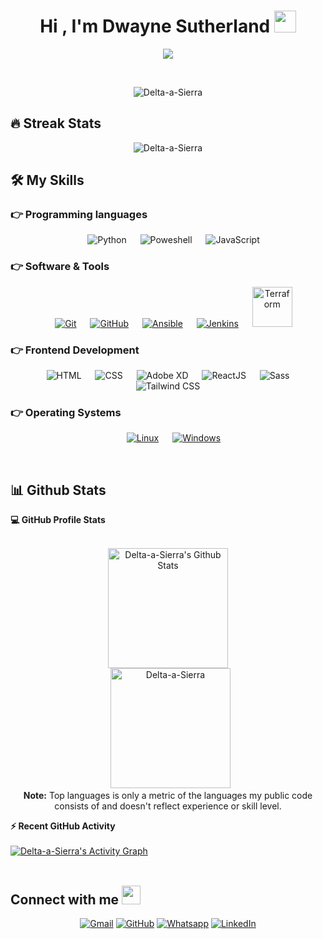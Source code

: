 <h1 align="center">Hi , I'm Dwayne Sutherland <img src="https://media.giphy.com/media/hvRJCLFzcasrR4ia7z/giphy.gif" width="35"></h1>
<p align="center">
  <a href="https://github.com/DenverCoder1/readme-typing-svg"><img src="https://readme-typing-svg.herokuapp.com?lines=IT+Engineer;Automation+Addict;Azure+Administrator;Terraform+Associate;Self+Taught+Developer;Always%20learning%20new%20things&center=true&width=500&height=50"></a>
</p>
<br>
<p align="center"> 
	<img src="https://komarev.com/ghpvc/?username=Delta-a-Sierra&label=Profile%20views&color=0e75b6&style=plastic" alt="Delta-a-Sierra" /> 
</p>

## 🔥 Streak Stats

<p align="center"><img src="https://github-readme-streak-stats.herokuapp.com/?user=Delta-a-Sierra&theme=algolia" alt="Delta-a-Sierra" /></p>

## 🛠️ My Skills

### 👉 Programming languages

<p align="center"> 
    &emsp;
    <img alt="Python" src="https://img.shields.io/badge/Python-FFD43B?style=for-the-badge&logo=python&logoColor=blue">
    &emsp;
    <img alt="Poweshell" src="https://img.shields.io/badge/powershell-5391FE?style=for-the-badge&logo=powershell&logoColor=white">
  &emsp;
     <img alt="JavaScript" src="https://img.shields.io/badge/JavaScript-323330?style=for-the-badge&logo=javascript&logoColor=F7DF1E">
</p>

### 👉 Software & Tools

<p align="center">
  &emsp;
    <a href="#"><img alt="Git" src="https://img.shields.io/badge/GIT-E44C30?style=for-the-badge&logo=git&logoColor=white"></a>
  &emsp;
    <a href="#"><img alt="GitHub" src="https://img.shields.io/badge/GitHub-100000?style=for-the-badge&logo=github&logoColor=white"></a>
      &emsp;
    <a href="#"><img alt="Ansible" src="https://img.shields.io/badge/Ansible-000000?style=for-the-badge&logo=ansible&logoColor=white"></a>
      &emsp;
    <a href="#"><img alt="Jenkins" src="https://img.shields.io/badge/Jenkins-D24939?style=for-the-badge&logo=Jenkins&logoColor=white"></a>
          &emsp;
    <a href="#"><img alt="Terraform" style="width:4rem" src="https://cdn-ssl-devio-img.classmethod.jp/wp-content/uploads/2019/05/terraform-eyecatch-960x504.png"></a>
</p>

### 👉 Frontend Development

<p align="center"> 
  &emsp; 
   <img alt="HTML" src="https://img.shields.io/badge/HTML5-E34F26?style=for-the-badge&logo=html5&logoColor=white">
  &emsp;
    <img alt="CSS" src="https://img.shields.io/badge/CSS3-1572B6?style=for-the-badge&logo=css3&logoColor=white">
  &emsp;
  <img alt="Adobe XD" src="https://img.shields.io/badge/Adobe%20XD-470137?style=for-the-badge&logo=Adobe%20XD&logoColor=#FF61F6">
    &emsp;
  <img alt="ReactJS" src="https://img.shields.io/badge/React-20232A?style=for-the-badge&logo=react&logoColor=61DAFB">
     &emsp;
  <img alt="Sass" src="https://img.shields.io/badge/Sass-CC6699?style=for-the-badge&logo=sass&logoColor=white">
       &emsp;
  <img alt="Tailwind CSS" src="https://img.shields.io/badge/Tailwind_CSS-38B2AC?style=for-the-badge&logo=tailwind-css&logoColor=white">      
</p>

### 👉 Operating Systems

<p align="center">
  &emsp;
    <a href="#"><img alt="Linux" src="https://img.shields.io/badge/Linux-FCC624?style=for-the-badge&logo=linux&logoColor=black"></a>
  &emsp;
    <a href="#"><img alt="Windows" src="https://img.shields.io/badge/Windows-0078D6?style=for-the-badge&logo=windows&logoColor=white"></a>
</p>

<br/>

## 📊 Github Stats

  <summary><b>💻 GitHub Profile Stats</b></summary>
  <br/>
  <p align="center">
    <a href="https://github.com/anuraghazra/github-readme-stats"><img alt="Delta-a-Sierra's Github Stats" src="https://github-readme-stats.vercel.app/api?username=Delta-a-Sierra&show_icons=true&count_private=true&theme=algolia" height="192px"/></a>
<br/>
  &nbsp;
	  <img src="https://github-readme-stats.vercel.app/api/top-langs?username=Delta-a-Sierra&langs_count=10&show_icons=true&locale=en&layout=compact&theme=algolia" alt="Delta-a-Sierra" height="192px"/>
  <br/>
  <b>Note:</b> Top languages is only a metric of the languages my public code consists of and doesn't reflect experience or skill level.
  </p>

  <summary><b>⚡ Recent GitHub Activity</b></summary>
  <br/>
   <a href="https://github.com/Delta-a-Sierra"><img alt="Delta-a-Sierra's Activity Graph" src="https://activity-graph.herokuapp.com/graph?username=Delta-a-Sierra&custom_title=Delta-a-Sierra's%20Contribution%20Graph&theme=react-dark" /></a>
  <br/>

<br/>

## Connect with me <img src="https://media.giphy.com/media/iY8CRBdQXODJSCERIr/giphy.gif" width="30px">

<p align="center">
	<a href="mailto:dwayneasutherland@gmail.com"><img img src="https://img.shields.io/badge/Gmail-D14836?style=for-the-badge&logo=gmail&logoColor=white" alt="Gmail"/></a>
	<a href="https://github.com/Delta-a-Sierra"><img src="https://img.shields.io/badge/GitHub-100000?style=for-the-badge&logo=github&logoColor=white" alt="GitHub"/></a>
	<a href="https://wa.me/07492829029"><img src="https://img.shields.io/badge/WhatsApp-25D366?style=for-the-badge&logo=whatsapp&logoColor=white" alt="Whatsapp"/></a>
	<a href="https://www.linkedin.com/in/dwayne-sutherland-207a01157/"><img src="https://img.shields.io/badge/LinkedIn-0077B5?style=for-the-badge&logo=linkedin&logoColor=white" alt="LinkedIn"/></a>
</p>
